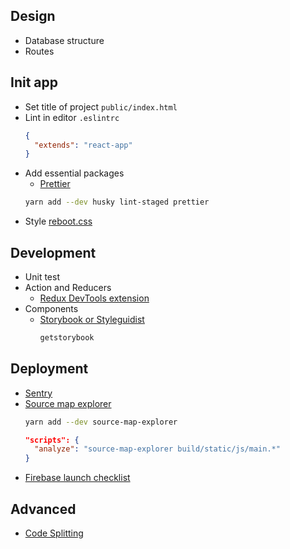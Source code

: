## Design
* Database structure
* Routes


## Init app
* Set title of project `public/index.html`
* Lint in editor `.eslintrc`
  ```json
  {
    "extends": "react-app"
  }
  ```
* Add essential packages
  - [Prettier](https://github.com/facebookincubator/create-react-app/blob/master/packages/react-scripts/template/README.md#formatting-code-automatically)
  ```bash
  yarn add --dev husky lint-staged prettier
  ```
* Style [reboot.css](https://github.com/s10n/reboot.css)


## Development
* Unit test
* Action and Reducers
  - [Redux DevTools extension](http://extension.remotedev.io/)
* Components
  - [Storybook or Styleguidist](https://github.com/facebookincubator/create-react-app/blob/master/packages/react-scripts/template/README.md#developing-components-in-isolation)
    ```sh
    getstorybook
    ```


## Deployment
* [Sentry](https://sentry.io)
* [Source map explorer](https://github.com/facebookincubator/create-react-app/blob/master/packages/react-scripts/template/README.md#analyzing-the-bundle-size)
  ```sh
  yarn add --dev source-map-explorer
  ```
  ```json
  "scripts": {
    "analyze": "source-map-explorer build/static/js/main.*"
  }
  ```
* [Firebase launch checklist](https://firebase.google.com/support/guides/launch-checklist)


## Advanced
* [Code Splitting](https://github.com/facebookincubator/create-react-app/blob/master/packages/react-scripts/template/README.md#code-splitting)

